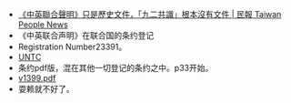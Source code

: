 - [《中英聯合聲明》只是歷史文件，「九二共識」根本沒有文件 | 民報 Taiwan People News](http://www.peoplenews.tw/news/2da3fc08-7d5e-4e98-aaaa-f1489bf41757)
- 《中英联合声明》在联合国的条约登记
- Registration Number23391。 
- [UNTC](https://treaties.un.org/Pages/showDetails.aspx?objid=08000002800d4d6e&clang=_en)
- 条约pdf版，混在其他一切登记的条约之中。p33开始。
- [v1399.pdf](https://treaties.un.org/doc/Publication/UNTS/Volume%201399/v1399.pdf)
- 耍赖就不好了。
